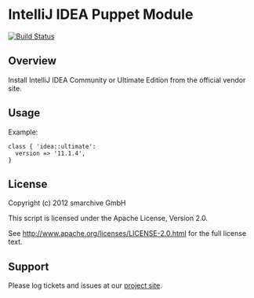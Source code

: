 IntelliJ IDEA Puppet Module
===========================

[![Build Status](https://secure.travis-ci.org/smarchive/puppet-idea.png)](http://travis-ci.org/smarchive/puppet-idea)

Overview
--------

Install IntelliJ IDEA Community or Ultimate Edition from the official vendor site.


Usage
-----

Example:

    class { 'idea::ultimate':
      version => '11.1.4',
    }


License
-------

Copyright (c) 2012 smarchive GmbH

This script is licensed under the Apache License, Version 2.0.

See http://www.apache.org/licenses/LICENSE-2.0.html for the full license text.


Support
-------

Please log tickets and issues at our [project site](https://github.com/smarchive/puppet-idea/issues).
